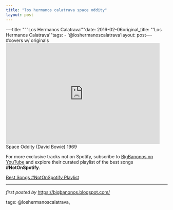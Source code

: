 ```yaml
---
title: "los hermanos calatrava space oddity"
layout: post
---
```

---title: "' 'Los Hermanos Calatrava''"date: 2016-02-06original_title: "'Los Hermanos Calatrava'"tags:  - '@loshermanoscalatrava'layout: post---#covers w/ originals <br /><iframe allowfullscreen="" frameborder="0" height="315" src="https://www.youtube.com/embed/oRllh5H_cCw?list=PLtuNtuTatqI0T_GCRVtVWFUSn_PgEFzjS" width="95%"></iframe> <br />Space Oddity (David Bowie) 1969 <!--Subscribe and Playlist Links--><div>    <p>For more exclusive tracks not on Spotify, subscribe to <a href="https://www.youtube.com/@BigBanonos" target="_blank">BigBanonos on YouTube</a> and explore their curated playlist of the best songs <strong>#NotOnSpotify</strong>.</p>    <p><a href="https://www.youtube.com/playlist?list=PLtuNtuTatqI0kFahUCbtbfenC_ET5O_tr" target="_blank">Best Songs #NotOnSpotify Playlist<br /></a></p></div><hr /><p><em>first posted by</em> <a href="https://bigbanonos.blogspot.com/" rel="noopener" target="_new">https://bigbanonos.blogspot.com/</a></p><p>tags: @loshermanoscalatrava,</p>